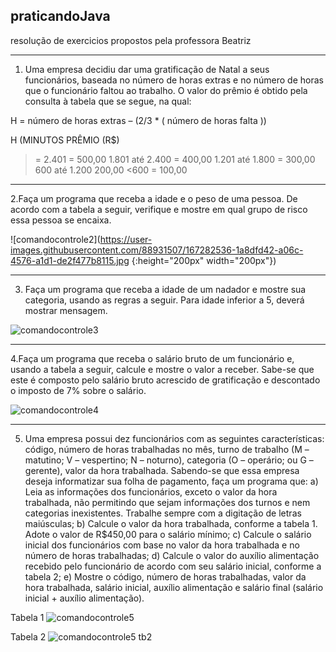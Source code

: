 ## praticandoJava
resolução de exercicios propostos pela professora Beatriz

---------------------------------------------------------

 1) Uma empresa decidiu dar uma gratificação de Natal a seus funcionários, baseada no número de horas extras e no número de horas que o funcionário faltou ao trabalho. O valor do prêmio é obtido pela consulta à tabela que se segue, na qual:

H = número de horas extras – (2/3 * ( número de horas falta ))

H (MINUTOS	PRÊMIO (R$)
>= 2.401	= 500,00
1.801 até 2.400 = 400,00
1.201 até 1.800 = 300,00
600 até 1.200 200,00
 <600	= 100,00
 
 ---------------------------------------------------------------

 2.Faça um programa que receba a idade e o peso de uma pessoa. De acordo com a tabela a seguir, verifique e mostre em qual grupo de risco essa pessoa se encaixa.


![comandocontrole2](https://user-images.githubusercontent.com/88931507/167282536-1a8dfd42-a06c-4576-a1d1-de2f477b8115.jpg {:height="200px" width="200px"})

---------------------------------------------------------------

3. Faça um programa que receba a idade de um nadador e mostre sua categoria, usando as regras a seguir. Para idade inferior a 5, deverá mostrar mensagem.

![comandocontrole3](https://user-images.githubusercontent.com/88931507/167298428-6c6b2ff7-034b-4f93-b7e2-38c4b9a37290.jpg)

---------------------------------------------------------------


4.Faça um programa que receba o salário bruto de um funcionário e, usando a tabela a seguir, calcule e mostre o valor a receber. Sabe-se que este é composto pelo salário bruto acrescido de gratificação e descontado o imposto de 7% sobre o salário.

![comandocontrole4](https://user-images.githubusercontent.com/88931507/167298401-6c03229f-4c59-4a63-b3c6-5704b7d852d1.jpg)

---------------------------------------------------------------

5. Uma empresa possui dez funcionários com as seguintes características: código, número de horas trabalhadas no mês, turno de trabalho (M – matutino; V – vespertino; N – noturno), categoria (O – operário; ou G – gerente), valor da hora trabalhada. Sabendo-se que essa empresa deseja informatizar sua folha de pagamento, faça um programa que: a) Leia as informações dos funcionários, exceto o valor da hora trabalhada, não permitindo que sejam informações dos turnos e nem categorias inexistentes. Trabalhe sempre com a digitação de letras maiúsculas; b) Calcule o valor da hora trabalhada, conforme a tabela 1. Adote o valor de R$450,00 para o salário mínimo; c) Calcule o salário inicial dos funcionários com base no valor da hora trabalhada e no número de horas trabalhadas; d) Calcule o valor do auxílio alimentação recebido pelo funcionário de acordo com seu salário inicial, conforme a tabela 2; e) Mostre o código, número de horas trabalhadas, valor da hora trabalhada, salário inicial, auxílio alimentação e salário final (salário inicial + auxílio alimentação).

Tabela 1
![comandocontrole5](https://user-images.githubusercontent.com/88931507/167318611-349d0d21-10f9-452b-8233-34a66a891700.jpg)

Tabela 2
![comandocontrole5 tb2](https://user-images.githubusercontent.com/88931507/167318621-69ac35ec-c6a6-41e7-b853-a9ff68609273.jpg)

